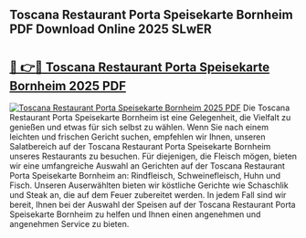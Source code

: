 ## Toscana Restaurant Porta Speisekarte Bornheim PDF Download Online 2025 SLwER

# <h2><a href="http://gc8rmg1.nevu.top/?p=Toscana+Restaurant+Porta+Speisekarte+Bornheim">🔗 👉🔴 Toscana Restaurant Porta Speisekarte Bornheim 2025 PDF</a></h2>

[![Toscana Restaurant Porta Speisekarte Bornheim 2025 PDF](https://i.imgur.com/dBaPXMq.png)](http://gc8rmg1.nevu.top/?p=Toscana+Restaurant+Porta+Speisekarte+Bornheim)
Die Toscana Restaurant Porta Speisekarte Bornheim ist eine Gelegenheit, die Vielfalt zu genießen und etwas für sich selbst zu wählen. Wenn Sie nach einem leichten und frischen Gericht suchen, empfehlen wir Ihnen, unseren Salatbereich auf der Toscana Restaurant Porta Speisekarte Bornheim unseres Restaurants zu besuchen. Für diejenigen, die Fleisch mögen, bieten wir eine umfangreiche Auswahl an Gerichten auf der Toscana Restaurant Porta Speisekarte Bornheim an: Rindfleisch, Schweinefleisch, Huhn und Fisch. Unseren Auserwählten bieten wir köstliche Gerichte wie Schaschlik und Steak an, die auf dem Feuer zubereitet werden. In jedem Fall sind wir bereit, Ihnen bei der Auswahl der Speisen auf der Toscana Restaurant Porta Speisekarte Bornheim zu helfen und Ihnen einen angenehmen und angenehmen Service zu bieten.
